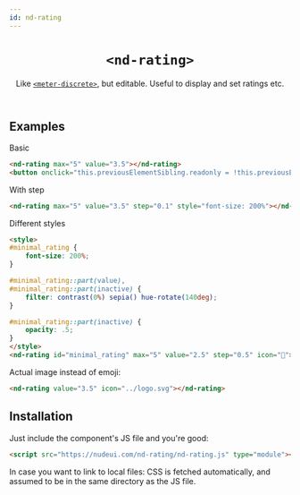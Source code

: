 ```yaml
---
id: nd-rating
---
```


<header>

# `<nd-rating>`

Like [`<meter-discrete>`](../meter-discrete/), but editable. Useful to display and set ratings etc.

</header>

<main>

## Examples

Basic

```html
<nd-rating max="5" value="3.5"></nd-rating>
<button onclick="this.previousElementSibling.readonly = !this.previousElementSibling.readonly">Toggle readonly</button>
```

With step

```html
<nd-rating max="5" value="3.5" step="0.1" style="font-size: 200%"></nd-rating>
```

Different styles


```html
<style>
#minimal_rating {
	font-size: 200%;
}

#minimal_rating::part(value),
#minimal_rating::part(inactive) {
	filter: contrast(0%) sepia() hue-rotate(140deg);
}

#minimal_rating::part(inactive) {
	opacity: .5;
}
</style>
<nd-rating id="minimal_rating" max="5" value="2.5" step="0.5" icon="💜"></nd-rating>
```

Actual image instead of emoji:


```html
<nd-rating value="3.5" icon="../logo.svg"></nd-rating>
```

## Installation

Just include the component's JS file and you're good:

```html
<script src="https://nudeui.com/nd-rating/nd-rating.js" type="module"></script>
```

In case you want to link to local files: CSS is fetched automatically, and assumed to be in the same directory as the JS file.

</main>